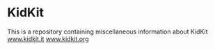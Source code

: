 # KidKit
This is a repository containing miscellaneous information about KidKit www.kidkit.it www.kidkit.org
